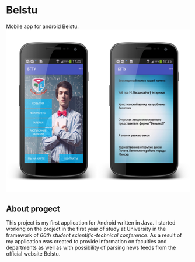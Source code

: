 # Belstu
Mobile app for android Belstu.
![screenshot of sample](https://github.com/dima-shm/App-Belstu-2/blob/master/imgForReadme.png)

## About progect
This project is my first application for Android written in Java.
I started working on the project in the first year of study at University in the framework of _66th student scientific-technical conference_.
As a result of my application was created to provide information on faculties and departments as well as with possibility of parsing news feeds from the official website Belstu.